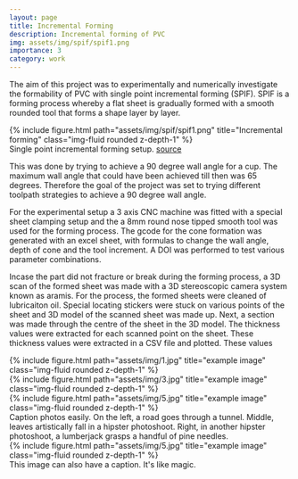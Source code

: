 ```yaml
---
layout: page
title: Incremental Forming
description: Incremental forming of PVC
img: assets/img/spif/spif1.png
importance: 3
category: work
---
```


The aim of this project was to experimentally and numerically investigate the formability of PVC with single point incremental forming (SPIF). SPIF is a forming process whereby a flat sheet is gradually formed with a smooth rounded tool that forms a shape layer by layer.

<div class="row">
    <div class="col-sm mt-3 mt-md-0">
        {% include figure.html path="assets/img/spif/spif1.png" title="Incremental forming" class="img-fluid rounded z-depth-1" %}
    </div>
</div>

<div class="caption">
    Single point incremental forming setup. <a href="#" class="https://robodk.com/blog/robotic-incremental-forming-savings/">source</a>  
</div>

This was done by trying to achieve a 90 degree wall angle for a cup. The maximum wall angle that could have been achieved till then was 65 degrees. Therefore the goal of the project was set to trying different toolpath strategies to achieve a 90 degree wall angle.

For the experimental setup a 3 axis CNC machine was fitted with a special sheet clamping setup and the a 8mm round nose tipped smooth tool was used for the forming process. The gcode for the cone formation was generated with an excel sheet, with formulas to change the wall angle, depth of cone and the tool increment. A DOI was performed to test various parameter combinations. 

Incase the part did not fracture or break during the forming process, a 3D scan of the formed sheet was made with a 3D stereoscopic camera system known as aramis. For the process, the formed sheets were cleaned of lubricaiton oil. Special locating stickers were stuck on various points of the sheet and 3D model of the scanned sheet was made up. Next, a section was made through the centre of the sheet in the 3D model. The thickness values were extracted for each scanned point on the sheet. These thickness values were extracted in a CSV file and plotted. These values


<div class="row">
    <div class="col-sm mt-3 mt-md-0">
        {% include figure.html path="assets/img/1.jpg" title="example image" class="img-fluid rounded z-depth-1" %}
    </div>
    <div class="col-sm mt-3 mt-md-0">
        {% include figure.html path="assets/img/3.jpg" title="example image" class="img-fluid rounded z-depth-1" %}
    </div>
    <div class="col-sm mt-3 mt-md-0">
        {% include figure.html path="assets/img/5.jpg" title="example image" class="img-fluid rounded z-depth-1" %}
    </div>
</div>
<div class="caption">
    Caption photos easily. On the left, a road goes through a tunnel. Middle, leaves artistically fall in a hipster photoshoot. Right, in another hipster photoshoot, a lumberjack grasps a handful of pine needles.
</div>

<div class="row">
    <div class="col-sm mt-3 mt-md-0">
        {% include figure.html path="assets/img/5.jpg" title="example image" class="img-fluid rounded z-depth-1" %}
    </div>
</div>
<div class="caption">
    This image can also have a caption. It's like magic.
</div>